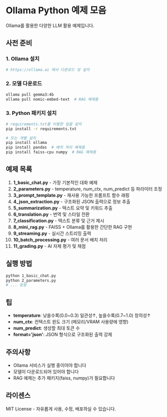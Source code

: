 # Ollama Python 예제 모음

Ollama를 활용한 다양한 LLM 활용 예제입니다.

## 사전 준비

### 1. Ollama 설치
```bash
# https://ollama.ai 에서 다운로드 및 설치
```

### 2. 모델 다운로드
```bash
ollama pull gemma3:4b
ollama pull nomic-embed-text  # RAG 예제용
```

### 3. Python 패키지 설치
```bash
# requirements.txt를 이용한 일괄 설치
pip install -r requirements.txt

# 또는 개별 설치
pip install ollama
pip install pandas  # 배치 처리 예제용
pip install faiss-cpu numpy  # RAG 예제용
```

## 예제 목록

1. **1_basic_chat.py** - 가장 기본적인 대화 예제
2. **2_parameters.py** - temperature, num_ctx, num_predict 등 파라미터 조정
3. **3_prompt_template.py** - 재사용 가능한 프롬프트 함수 래핑
4. **4_json_extraction.py** - 구조화된 JSON 출력으로 정보 추출
5. **5_summarization.py** - 텍스트 요약 및 키워드 추출
6. **6_translation.py** - 번역 및 스타일 전환
7. **7_classification.py** - 텍스트 분류 및 근거 제시
8. **8_mini_rag.py** - FAISS + Ollama를 활용한 간단한 RAG 구현
9. **9_streaming.py** - 실시간 스트리밍 출력
10. **10_batch_processing.py** - 여러 문서 배치 처리
11. **11_grading.py** - AI 자체 평가 및 채점

## 실행 방법

```bash
python 1_basic_chat.py
python 2_parameters.py
# ... 등등
```

## 팁

- **temperature**: 낮을수록(0.0~0.3) 일관성↑, 높을수록(0.7~1.0) 창의성↑
- **num_ctx**: 컨텍스트 윈도 크기 (메모리/VRAM 사용량에 영향)
- **num_predict**: 생성할 최대 토큰 수
- **format='json'**: JSON 형식으로 구조화된 출력 강제

## 주의사항

- Ollama 서비스가 실행 중이어야 합니다
- 모델이 다운로드되어 있어야 합니다
- RAG 예제는 추가 패키지(faiss, numpy)가 필요합니다

## 라이센스

MIT License - 자유롭게 사용, 수정, 배포하실 수 있습니다.

